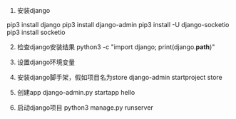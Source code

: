 
1. 安装django

pip3 install django
pip3 install django-admin
pip3 install -U django-socketio
pip3 install socketio

2. 检查django安装结果
python3 -c "import django; print(django.__path__)"

3. 设置django环境变量

4. 安装django脚手架，假如项目名为store
django-admin startproject store

5. 创建app
django-admin.py startapp hello

6. 启动django项目
python3 manage.py runserver

